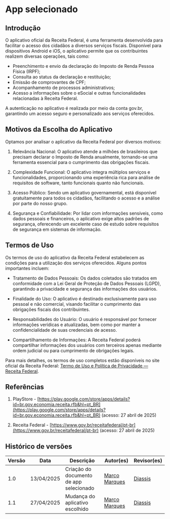 # App selecionado
 
## Introdução 

O aplicativo oficial da Receita Federal, é uma ferramenta desenvolvida para facilitar o acesso dos cidadãos a diversos serviços fiscais. Disponível para dispositivos Android e iOS, o aplicativo permite que os contribuintes realizem diversas operações, tais como:

- Preenchimento e envio da declaração do Imposto de Renda Pessoa Física (IRPF);
- Consulta ao status da declaração e restituição;
- Emissão de comprovantes de CPF;
- Acompanhamento de processos administrativos;
- Acesso a informações sobre o eSocial e outras funcionalidades relacionadas à Receita Federal.

A autenticação no aplicativo é realizada por meio da conta gov.br, garantindo um acesso seguro e personalizado aos serviços oferecidos.

## Motivos da Escolha do Aplicativo

Optamos por analisar o aplicativo da Receita Federal por diversos motivos:

1. Relevância Nacional: O aplicativo atende a milhões de brasileiros que precisam declarar o Imposto de Renda anualmente, tornando-se uma ferramenta essencial para o cumprimento das obrigações fiscais.

2. Complexidade Funcional: O aplicativo integra múltiplos serviços e funcionalidades, proporcionando uma experiência rica para análise de requisitos de software, tanto funcionais quanto não funcionais.

3. Acesso Público: Sendo um aplicativo governamental, está disponível gratuitamente para todos os cidadãos, facilitando o acesso e a análise por parte do nosso grupo.

4. Segurança e Confiabilidade: Por lidar com informações sensíveis, como dados pessoais e financeiros, o aplicativo exige altos padrões de segurança, oferecendo um excelente caso de estudo sobre requisitos de segurança em sistemas de informação.

## Termos de Uso

Os termos de uso do aplicativo da Receita Federal estabelecem as condições para a utilização dos serviços oferecidos. Alguns pontos importantes incluem:

- Tratamento de Dados Pessoais: Os dados coletados são tratados em conformidade com a Lei Geral de Proteção de Dados Pessoais (LGPD), garantindo a privacidade e segurança das informações dos usuários.

- Finalidade do Uso: O aplicativo é destinado exclusivamente para uso pessoal e não comercial, visando facilitar o cumprimento das obrigações fiscais dos contribuintes.

- Responsabilidades do Usuário: O usuário é responsável por fornecer informações verídicas e atualizadas, bem como por manter a confidencialidade de suas credenciais de acesso.

- Compartilhamento de Informações: A Receita Federal poderá compartilhar informações dos usuários com terceiros apenas mediante ordem judicial ou para cumprimento de obrigações legais.

Para mais detalhes, os termos de uso completos estão disponíveis no site oficial da Receita Federal: [Termo de Uso e Política de Privacidade — Receita Federal](https://www.gov.br/receitafederal/pt-br/acesso-a-informacao/lgpd/termo-de-uso).


## Referências 

1. PlayStore - [https://play.google.com/store/apps/details?id=br.gov.economia.receita.rfb&hl=pt_BR](https://play.google.com/store/apps/details?id=br.gov.economia.receita.rfb&hl=pt_BR) (acesso: 27 abril de 2025)

2. Receita Federal - [https://www.gov.br/receitafederal/pt-br](https://www.gov.br/receitafederal/pt-br) (acesso: 27 abril de 2025)


## Histórico de versões 

  Versão |   Data  | Descrição | Autor(es) | Revisor(es)
------ | ---- | ------ | ---------- | ----------
1.0 | 13/04/2025 | Criação do documento de app selecionado | [Marco Marques](https://github.com/marcomarquesdc) | [Diassis](https://github.com/Diaxiz) | 
1.1 | 27/04/2025 | Mudança do aplicativo escolhido | [Marco Marques](https://github.com/marcomarquesdc) | [Diassis](https://github.com/Diaxiz) |